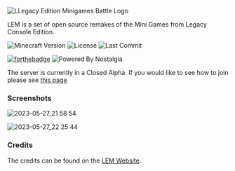 ![LLegacy Edition Minigames Battle Logo](https://github.com/Legacy-Edition-Minigames/Minigames/assets/65347035/b0ad22e0-d2dc-43f8-821a-f512bc962540)

LEM is a set of open source remakes of the Mini Games from Legacy Console Edition.

![Minecraft Version](https://img.shields.io/badge/Minecraft-1.20.1-80ba42?style=for-the-badge) ![License](https://img.shields.io/github/license/DBTDerpbox/legacy-edition-battle?style=for-the-badge) ![Last Commit](https://img.shields.io/github/last-commit/dbtderpbox/legacy-edition-battle?style=for-the-badge)

[![forthebadge](https://github.com/BraveUX/for-the-badge/blob/master/src/images/badges/contains-tasty-spaghetti-code.svg)](https://forthebadge.com) ![Powered By Nostalgia](https://img.shields.io/badge/Powered_by-Nostalgia-e49454?style=for-the-badge)

The server is currently in a Closed Alpha. If you would like to see how to join please see [this page](https://www.legacyminigames.xyz/join)

### Screenshots
![2023-05-27_21 58 54](https://github.com/Legacy-Edition-Minigames/Minigames/assets/65347035/f2de49e6-e50d-4a44-90f9-37bcfa9bbafb)

![2023-05-27_22 25 44](https://github.com/Legacy-Edition-Minigames/Minigames/assets/65347035/faecd2be-0d6e-4840-a8d7-0247136b49b4)

### Credits

The credits can be found on the [LEM Website](https://www.legacyminigames.xyz/credits).
